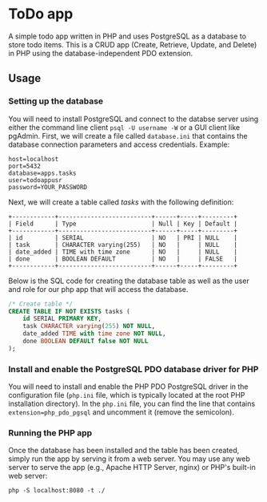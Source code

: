# ToDo app
A simple todo app written in PHP and uses PostgreSQL as a database to store todo items. This is a CRUD app (Create, Retrieve, Update, and Delete) in PHP using the database-independent PDO extension.


## Usage

### Setting up the database

You will need to install PostgreSQL and connect to the databse server using either the command line client `psql -U username -W` or a GUI client like pgAdmin. 
First, we will create a file called `database.ini` that contains the database connection parameters and access credentials. Example:

```plaintext
host=localhost
port=5432
database=apps.tasks
user=todoappusr
password=YOUR_PASSWORD
```

Next, we will create a table called *tasks* with the following definition:

```
+------------+--------------------------+------+-----+---------+
| Field      | Type                     | Null | Key | Default |
+------------+--------------------------+------+-----+---------+
| id         | SERIAL                   | NO   | PRI | NULL    |
| task       | CHARACTER varying(255)   | NO   |     | NULL    |
| date_added | TIME with time zone      | NO   |     | NULL    |
| done       | BOOLEAN DEFAULT          | NO   |     | FALSE   |
+------------+--------------------------+------+-----+---------+
```

Below is the SQL code for creating the database table as well as the user and role for our php app that will access the database.

```sql
/* Create table */
CREATE TABLE IF NOT EXISTS tasks (
    id SERIAL PRIMARY KEY,
    task CHARACTER varying(255) NOT NULL,
    date_added TIME with time zone NOT NULL,
    done BOOLEAN DEFAULT false NOT NULL
);
```


### Install and enable the PostgreSQL PDO database driver for PHP

You will need to install and enable the PHP PDO PostgreSQL driver in the configuration file (`php.ini` file, which is typically located at the root PHP installation directory). In the `php.ini` file, you can find the line that contains `extension=php_pdo_pgsql` and uncomment it (remove the semicolon).


### Running the PHP app
Once the database has been installed and the table has been created, simply run the app by serving it from a web server. You may use any web server to serve the app (e.g., Apache HTTP Server, nginx) or PHP's built-in web server:

`php -S localhost:8080 -t ./`

